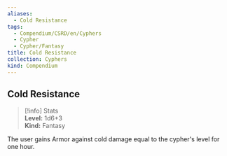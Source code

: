 ```yaml
---
aliases:
  - Cold Resistance
tags:
  - Compendium/CSRD/en/Cyphers
  - Cypher
  - Cypher/Fantasy
title: Cold Resistance
collection: Cyphers
kind: Compendium
---
```

## Cold Resistance  
>[!info] Stats  
> **Level:** 1d6+3  
> **Kind:** Fantasy
  
The user gains Armor against cold damage equal to the cypher's level for one hour.